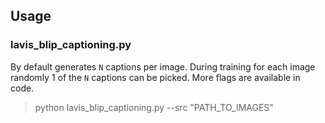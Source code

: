## Usage

### lavis_blip_captioning.py

By default generates `N` captions per image. During training for each image randomly 1 of the `N` captions can be picked. More flags are available in code. 

> python lavis_blip_captioning.py --src "PATH_TO_IMAGES"
